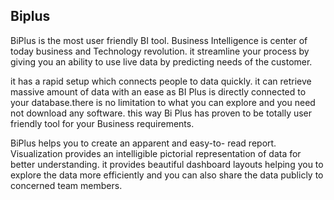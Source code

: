 ## Biplus
BiPlus is the most user friendly BI tool. Business Intelligence is center of today business and Technology revolution. it streamline your process by giving you an ability to use live data by predicting needs of the customer.

it has a rapid setup which connects people to data quickly. it can retrieve massive amount of data with an ease as BI Plus is directly connected to your database.there is no limitation to what you can explore and you need not download any software. this way Bi Plus has proven to be totally user friendly tool for your Business requirements.

BiPlus helps you to create an apparent and easy-to- read report. Visualization provides an intelligible pictorial representation of  data for better understanding. it provides beautiful dashboard layouts helping you to explore the data more efficiently and you can also share the data publicly to concerned team members.
<!--stackedit_data:
eyJoaXN0b3J5IjpbLTM4NDUyMzgxMF19
-->